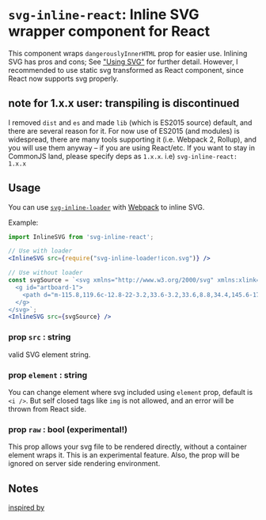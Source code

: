 # `svg-inline-react`: Inline SVG wrapper component for React

This component wraps `dangerouslyInnerHTML` prop for easier use. Inlining SVG has pros and cons; See ["Using SVG"](https://css-tricks.com/using-svg/) for further detail. However, I recommended to use static svg transformed as React component, since React now supports svg properly.

## note for 1.x.x user: transpiling is discontinued

I removed `dist` and `es` and made `lib` (which is ES2015 source) default, and there are several reason for it. For now use of ES2015 (and modules) is widespread, there are many tools supporting it (i.e. Webpack 2, Rollup), and you will use them anyway – if you are using React/etc. If you want to stay in CommonJS land, please specify deps as `1.x.x`. i.e) `svg-inline-react: 1.x.x`

## Usage

You can use [`svg-inline-loader`](https://github.com/sairion/svg-inline-loader) with [Webpack](https://webpack.github.io) to inline SVG.

Example:

```jsx
import InlineSVG from 'svg-inline-react';

// Use with loader
<InlineSVG src={require("svg-inline-loader!icon.svg")} />

// Use without loader
const svgSource = `<svg xmlns="http://www.w3.org/2000/svg" xmlns:xlink="http://www.w3.org/1999/xlink" preserveAspectRatio="xMidYMid" width="48" height="48" viewBox="0 0 48 48">
  <g id="artboard-1">
    <path d="m-115.8,119.6c-12.8-22-3.2,33.6-3.2,33.6,8.8,34.4,145.6-17.6,145.6-17.6s168.8-30.4,180-34.4,96.8,1.6,96.8,1.6l-4.8-22.4c-64.8-46.4-75.2-16.8-88.8-20.8s-11.2,5.6-14.4,6.4-42.4-24-48.8-23.2-31.62-23.007-16.8,8.8c22.23,47.707-60.759,37.627-75.2,28-16.8-11.2,7.2,18.4,7.2,18.4,18.4,20-16,3.2-16,3.2-34.4-12.8-58.4,12.8-61.6,13.6s-8,4-8.8-2.4-6.865-21.256-40,3.2c-33.6,24.8-44,8.8-44,8.8l-7.2-4.8z" class="cls-1"/>
  </g>
</svg>`;
<InlineSVG src={svgSource} />
```

### prop `src` : string

valid SVG element string.

### prop `element` : string

You can change element where svg included using `element` prop, default is `<i />`. But self closed tags like `img` is not allowed, and an error will be thrown from React side.

### prop `raw` : bool (experimental!)

This prop allows your svg file to be rendered directly, without a container element wraps it. This is an experimental feature. Also, the prop will be ignored on server side rendering environment.

## Notes

[inspired by](https://gist.github.com/MoOx/1eb30eac43b2114de73a)
